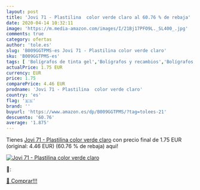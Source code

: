 ```yaml
---
layout: post
title: 'Jovi 71 - Plastilina  color verde claro al 60.76 % de rebaja'
date: 2020-04-14 10:32:11
image: 'https://m.media-amazon.com/images/I/21Bj17PFO9L._SL400_.jpg'
comments: true
category: ofertas
author: 'tole.es'
slug: 'B009GGTPMS-es Jovi 71 - Plastilina color verde claro'
sku: 'B009GGTPMS-es'
tags: [ 'Bolígrafos de tinta gel','Bolígrafos y recambios','Bolígrafos, lápices y útiles de escritura','Oficina y papelería','Recambios para bolígrafos y plumas','plastilina', ]
actualPrice: 1.75 EUR
currency: EUR
price: 1.75
comparePrice: 4.46 EUR
prodname: 'Jovi 71 - Plastilina  color verde claro'
country: 'es'
flag: '🇪🇸'
brand: ''
buyurl: 'https://www.amazon.es/dp/B009GGTPMS/?tag=tolees-21'
descuento: '60.76'
average: '1.875'
---
```


Tienes [Jovi 71 - Plastilina  color verde claro](https://www.amazon.es/dp/B009GGTPMS/?tag=tolees-21) con precio final de  1.75 EUR (original: 4.46 EUR) (60.76 %  de rebaja) aqui!

[![Jovi 71 - Plastilina  color verde claro](https://m.media-amazon.com/images/I/21Bj17PFO9L._SL400_.jpg)](https://www.amazon.es/dp/B009GGTPMS/?tag=tolees-21)

🔎:


[🛒 Comprar!!!](https://www.amazon.es/dp/B009GGTPMS/?tag=tolees-21)
